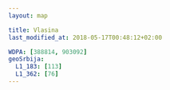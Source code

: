 ```yaml
---
layout: map

title: Vlasina
last_modified_at: 2018-05-17T00:48:12+02:00

WDPA: [388814, 903092]
geoSrbija:
  L1_183: [113]
  L1_362: [76]
---
```

